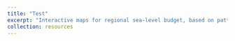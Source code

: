```yaml
---
title: "Test"
excerpt: "Interactive maps for regional sea-level budget, based on pattern detection algorithms. <br/><img src='/images/dmaps.png'>"
collection: resources
---
```


